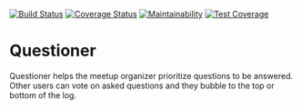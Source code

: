 [![Build Status](https://travis-ci.com/blaisebakundukize/Questioner.svg?branch=develop)](https://travis-ci.com/blaisebakundukize/Questioner) [![Coverage Status](https://coveralls.io/repos/github/blaisebakundukize/Questioner/badge.svg?branch=develop)](https://coveralls.io/github/blaisebakundukize/Questioner?branch=develop) [![Maintainability](https://api.codeclimate.com/v1/badges/71e04ae0c01a3f8adc6f/maintainability)](https://codeclimate.com/github/blaisebakundukize/Questioner/maintainability) [![Test Coverage](https://api.codeclimate.com/v1/badges/71e04ae0c01a3f8adc6f/test_coverage)](https://codeclimate.com/github/blaisebakundukize/Questioner/test_coverage)


# Questioner
Questioner​ helps the meetup organizer prioritize questions to be answered. Other users can vote on asked questions and they bubble to the top or bottom of the log.
